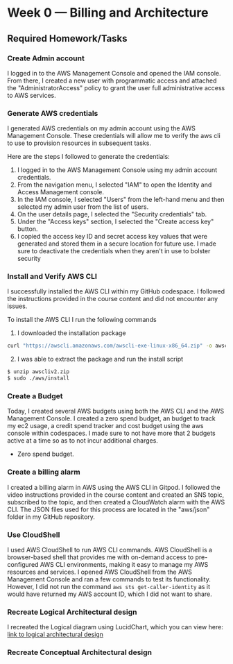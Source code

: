 # Week 0 — Billing and Architecture

## Required Homework/Tasks

### Create Admin account

I logged in to the AWS Management Console and opened the IAM console. From there, I created a new user with programmatic access and attached the "AdministratorAccess" policy to grant the user full administrative access to AWS services.

### Generate AWS credentials
I generated AWS credentials on my admin account using the AWS Management Console. These credentials will allow me to verify the aws cli to use to provision resources in subsequent tasks.

Here are the steps I followed to generate the credentials:

1. I logged in to the AWS Management Console using my admin account credentials.
2. From the navigation menu, I selected "IAM" to open the Identity and Access Management console.
3. In the IAM console, I selected "Users" from the left-hand menu and then selected my admin user from the list of users.
4. On the user details page, I selected the "Security credentials" tab.
5. Under the "Access keys" section, I selected the "Create access key" button.
6. I copied the access key ID and secret access key values that were generated and stored them in a secure location for future use.
I made sure to deactivate the credentials when they aren't in use to bolster security

### Install and Verify AWS CLI
I successfully installed the AWS CLI within my GitHub codespace. I followed the instructions provided in the course content and did not encounter any issues.

To install the AWS CLI I run the following commands

1. I downloaded the installation package
```bash
curl "https://awscli.amazonaws.com/awscli-exe-linux-x86_64.zip" -o awscliv2.zip
```

2. I was able to extract the package and run the install script
```bash
$ unzip awscliv2.zip
$ sudo ./aws/install
```

### Create a Budget
Today, I created several AWS budgets using both the AWS CLI and the AWS Management Console. I created a zero spend budget, an budget to track my ec2 usage, a credit spend tracker and cost budget using the aws console within codespaces. I made sure to not have more that 2 budgets active at a time so as to not incur additional charges.

- Zero spend budget. 
	[](assets/)

### Create a billing alarm
I created a billing alarm in AWS using the AWS CLI in Gitpod. I followed the video instructions provided in the course content and created an SNS topic, subscribed to the topic, and then created a CloudWatch alarm with the AWS CLI. The JSON files used for this process are located in the "aws/json" folder in my GitHub repository.

### Use CloudShell
I used AWS CloudShell to run AWS CLI commands. AWS CloudShell is a browser-based shell that provides me with on-demand access to pre-configured AWS CLI environments, making it easy to manage my AWS resources and services. I opened AWS CloudShell from the AWS Management Console and ran a few commands to test its functionality. However, I did not run the command `aws sts get-caller-identity` as it would have returned my AWS account ID, which I did not want to share.

### Recreate Logical Architectural design
I recreated the Logical diagram using LucidChart, which you can view here: [link to logical architectural design](https://lucid.app/lucidchart/4eb99b1a-e2a6-4ef0-933e-91ce8e83fc3b/edit?viewport_loc=-1762%2C344%2C3232%2C1616%2C0_0&invitationId=inv_49d09a13-159d-425a-b24a-cf82a47c45b2)

### Recreate Conceptual Architectural design

